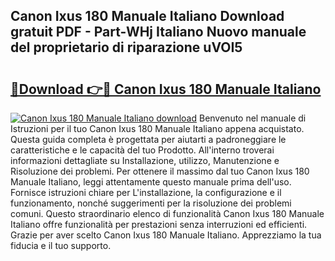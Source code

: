 ## Canon Ixus 180 Manuale Italiano Download gratuit PDF - Part-WHj Italiano Nuovo manuale del proprietario di riparazione uVOI5

# <h2><a href="http://dfdvxa3.blite.top/?on=Canon+Ixus+180+Manuale+Italiano">🔗Download 👉🔴 Canon Ixus 180 Manuale Italiano</a></h2>

[![Canon Ixus 180 Manuale Italiano download](https://i.imgur.com/lujVjoI.png)](http://dfdvxa3.blite.top/?on=Canon+Ixus+180+Manuale+Italiano)
Benvenuto nel manuale di Istruzioni per il tuo Canon Ixus 180 Manuale Italiano appena acquistato. Questa guida completa è progettata per aiutarti a padroneggiare le caratteristiche e le capacità del tuo Prodotto. All'interno troverai informazioni dettagliate su Installazione, utilizzo, Manutenzione e Risoluzione dei problemi. Per ottenere il massimo dal tuo Canon Ixus 180 Manuale Italiano, leggi attentamente questo manuale prima dell'uso. Fornisce istruzioni chiare per L'installazione, la configurazione e il funzionamento, nonché suggerimenti per la risoluzione dei problemi comuni. Questo straordinario elenco di funzionalità Canon Ixus 180 Manuale Italiano offre funzionalità per prestazioni senza interruzioni ed efficienti. Grazie per aver scelto Canon Ixus 180 Manuale Italiano. Apprezziamo la tua fiducia e il tuo supporto.

